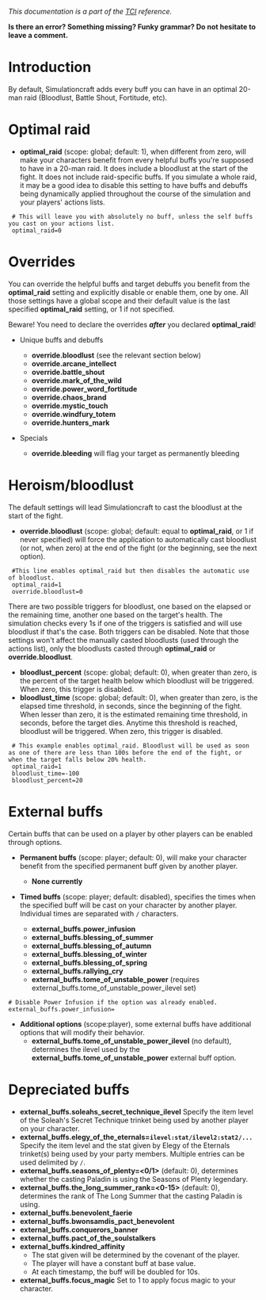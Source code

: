 _This documentation is a part of the [TCI](TextualConfigurationInterface) reference._

**Is there an error? Something missing? Funky grammar? Do not hesitate to leave a comment.**

# Introduction

By default, Simulationcraft adds every buff you can have in an optimal 20-man raid (Bloodlust, Battle Shout, Fortitude, etc).

# Optimal raid
  * **optimal\_raid** (scope: global; default: 1), when different from zero, will make your characters benefit from every helpful buffs you're supposed to have in a 20-man raid. It does include a bloodlust at the start of the fight. It does not include raid-specific buffs. If you simulate a whole raid, it may be a good idea to disable this setting to have buffs and debuffs being dynamically applied throughout the course of the simulation and your players' actions lists.
```
 # This will leave you with absolutely no buff, unless the self buffs you cast on your actions list.
 optimal_raid=0
```

# Overrides
You can override the helpful buffs and target debuffs you benefit from the **optimal\_raid** setting and explicitly disable or enable them, one by one. All those settings have a global scope and their default value is the last specified **optimal\_raid** setting, or 1 if not specified.

Beware! You need to declare the overrides ***after*** you declared **optimal\_raid**!

  * Unique buffs and debuffs
    * **override.bloodlust** (see the relevant section below)
    * **override.arcane_intellect**
    * **override.battle_shout**
    * **override.mark_of_the_wild**
    * **override.power_word_fortitude**
    * **override.chaos_brand**
    * **override.mystic_touch**
    * **override.windfury_totem**
    * **override.hunters_mark**

  * Specials
    * **override.bleeding** will flag your target as permanently bleeding

# Heroism/bloodlust

The default settings will lead Simulationcraft to cast the bloodlust at the start of the fight.

  * **override.bloodlust** (scope: global; default: equal to **optimal\_raid**, or 1 if never specified) will force the application to automatically cast bloodlust (or not, when zero) at the end of the fight (or the beginning, see the next option).
```
 #This line enables optimal_raid but then disables the automatic use of bloodlust.
 optimal_raid=1
 override.bloodlust=0
```

  There are two possible triggers for bloodlust, one based on the elapsed or the remaining time, another one based on the target's health. The simulation checks every 1s if one of the triggers is satisfied and will use bloodlust if that's the case. Both triggers can be disabled. Note that those settings won't affect the manually casted bloodlusts (used through the actions list), only the bloodlusts casted through **optimal\_raid** or **override.bloodlust**.

  * **bloodlust\_percent** (scope: global; default: 0), when greater than zero, is the percent of the target health below which bloodlust will be triggered. When zero, this trigger is disabled.
  * **bloodlust\_time** (scope: global; default: 0), when greater than zero, is the elapsed time threshold, in seconds, since the beginning of the fight. When lesser than zero, it is the estimated remaining time threshold, in seconds, before the target dies. Anytime this threshold is reached, bloodlust will be triggered. When zero, this trigger is disabled.
```
 # This example enables optimal_raid. Bloodlust will be used as soon as one of there are less than 100s before the end of the fight, or when the target falls below 20% health.
 optimal_raid=1
 bloodlust_time=-100
 bloodlust_percent=20
```

# External buffs

Certain buffs that can be used on a player by other players can be enabled through options.

  * **Permanent buffs** (scope: player; default: 0), will make your character benefit from the specified permanent buff given by another player.
    * **None currently**

  * **Timed buffs** (scope: player; default: disabled), specifies the times when the specified buff will be cast on your character by another player. Individual times are separated with `/` characters.
    * **external\_buffs.power\_infusion**
    * **external\_buffs.blessing\_of\_summer**
    * **external\_buffs.blessing\_of\_autumn**
    * **external\_buffs.blessing\_of\_winter**
    * **external\_buffs.blessing\_of\_spring**
    * **external\_buffs.rallying\_cry**
    * **external\_buffs.tome\_of\_unstable\_power** (requires external\_buffs.tome\_of\_unstable\_power\_ilevel set)
```
# Disable Power Infusion if the option was already enabled.
external_buffs.power_infusion=
```

  * **Additional options** (scope:player), some external buffs have additional options that will modify their behavior. 
    * **external\_buffs.tome\_of\_unstable\_power\_ilevel** (no default), determines the ilevel used by the **external\_buffs.tome\_of\_unstable\_power** external buff option. 
# Depreciated buffs

  * **external\_buffs.soleahs_secret_technique_ilevel** Specify the item level of the Soleah's Secret Technique trinket being used by another player on your character.
  * **external\_buffs.elegy_of_the_eternals=`ilevel:stat/ilevel2:stat2/...`** Specify the item level and the stat given by Elegy of the Eternals trinket(s) being used by your party members. Multiple entries can be used delimited by `/`.
  * **external\_buffs.seasons\_of\_plenty=<0/1>** (default: 0), determines whether the casting Paladin is using the Seasons of Plenty legendary.
  * **external\_buffs.the\_long\_summer\_rank=<0-15>** (default: 0), determines the rank of The Long Summer that the casting Paladin is using.
  * **external\_buffs.benevolent\_faerie**
  * **external\_buffs.bwonsamdis\_pact\_benevolent**
  * **external\_buffs.conquerors\_banner**
  * **external\_buffs.pact\_of\_the\_soulstalkers**
  * **external\_buffs.kindred\_affinity**
      * The stat given will be determined by the covenant of the player.
      * The player will have a constant buff at base value.
      * At each timestamp, the buff will be doubled for 10s.
  * **external\_buffs.focus\_magic** Set to 1 to apply focus magic to your character.